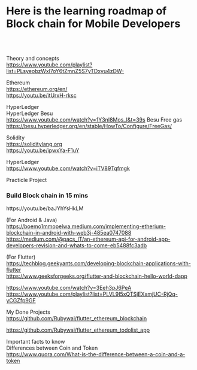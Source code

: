 <h1>Here is the learning roadmap of Block chain for Mobile Developers </h1><br/>
<br/>

Theory and concepts <br/>
https://www.youtube.com/playlist?list=PLsyeobzWxl7oY6tZmnZ5S7yTDxyu4zDW- <br/>

Ethereum<br/>
https://ethereum.org/en/ <br/>
https://youtu.be/itUrxH-rksc<br/>


HyperLedger<br/>
HyperLedger Besu<br>
https://www.youtube.com/watch?v=1Y3nI8Mos_I&t=39s
Besu Free gas<br/>
https://besu.hyperledger.org/en/stable/HowTo/Configure/FreeGas/

Solidity <br/>
https://soliditylang.org <br/>
https://youtu.be/ipwxYa-F1uY <br/>

HyperLedger <br/>
https://www.youtube.com/watch?v=iTV89Tqfmgk

Practicle Project<br/>

<h3> Build Block chain in 15 mins</h3>
https://youtu.be/baJYhYsHkLM

(For Android & Java)<br/>
https://boemo1mmopelwa.medium.com/implementing-etherium-blockchain-in-android-with-web3j-485ea0747088<br/>
https://medium.com/@pacs_IT/an-ethereum-api-for-android-app-developers-revision-and-whats-to-come-eb5488fc3adb<br/>


(For Flutter)<br/>
https://techblog.geekyants.com/developing-blockchain-applications-with-flutter <br/>
https://www.geeksforgeeks.org/flutter-and-blockchain-hello-world-dapp <br/>

https://www.youtube.com/watch?v=3Eeh3pJ6PeA <br/>
https://www.youtube.com/playlist?list=PLVL9I5xQTSjEXxmjUC-RjQq-yCGZfp9GF <br/>


My Done Projects<br/>
https://github.com/Rubywai/flutter_ethereum_blockchain

https://github.com/Rubywai/flutter_ethereum_todolist_app

Important facts to know</br>
Differences between Coin and Token</br>
https://www.quora.com/What-is-the-difference-between-a-coin-and-a-token</br>


